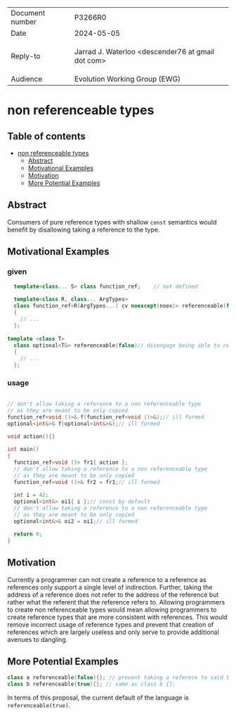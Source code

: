 <style type="text/css">
ins { background-color: #CCFFCC }
s { background-color: #FFCACA }
blockquote { color: inherit !important }
</style>

<table>
<tr>
<td>Document number</td>
<td>P3266R0</td>
</tr>
<tr>
<td>Date</td>
<td>2024-05-05</td>
</tr>
<tr>
<td>Reply-to</td>
<td>

Jarrad J. Waterloo &lt;descender76 at gmail dot com&gt;

</td>
</tr>
<tr>
<td>Audience</td>
<td>Evolution Working Group (EWG)</td>
</tr>
</table>

# non referenceable types

<style>
.inline-link
{
    font-size: small;
    margin-top: -2.8em;
    margin-right: 4px;
    text-align: right;
    font-weight: bold;
}

code
{
    font-family: "Fira Code", monospace !important;
    font-size: 0.87em;
}

.sourceCode
{
    font-size: 0.95em;
}

a code
{
    color: #0645ad;
}
</style>

## Table of contents

- [non referenceable types](#non-referenceable-types)
  - [Abstract](#Abstract)
  - [Motivational Examples](#Motivational-Examples)
  - [Motivation](#Motivation)
  - [More Potential Examples](#More-Potential-Examples)

## Abstract

Consumers of pure reference types with shallow `const` semantics would benefit by disallowing taking a reference to the type.

## Motivational Examples

### given

```cpp
  template<class... S> class function_ref;    // not defined

  template<class R, class... ArgTypes>
  class function_ref<R(ArgTypes...) cv noexcept(noex)> referenceable(false)// disengage being able to reference i.e. copy only
  {
    // ...
  };
 
template <class T>
  class optional<T&> referenceable(false)// disengage being able to reference i.e. copy only
  {
    // ...
  };
```

### usage

```cpp

// don't allow taking a reference to a non referenceable type
// as they are meant to be only copied
function_ref<void ()>& f(function_ref<void ()>&);// ill formed
optional<int&>& f(optional<int&>&);// ill formed

void action(){}

int main()
{
  function_ref<void ()> fr1{ action };
  // don't allow taking a reference to a non referenceable type
  // as they are meant to be only copied
  function_ref<void ()>& fr2 = fr1;// ill formed

  int i = 42;
  optional<int&> oi1{ i };// const by default
  // don't allow taking a reference to a non referenceable type
  // as they are meant to be only copied
  optional<int&>& oi2 = oi1;// ill formed

  return 0;
}
```

## Motivation

Currently a programmer can not create a reference to a reference as references only support a single level of indirection. Further, taking the address of a reference does not refer to the address of the reference but rather what the referent that the reference refers to. Allowing programmers to create non referenceable types would mean allowing programmers to create reference types that are more consistent with references. This would remove incorrect usage of reference types and prevent that creation of references which are largely useless and only serve to provide additional avenues to dangling.

## More Potential Examples

```cpp
class a referenceable(false){}; // prevent taking a referece to said type
class b referenceable(true){}; // same as class b {};
```

In terms of this proposal, the current default of the language is `referenceable(true)`.
